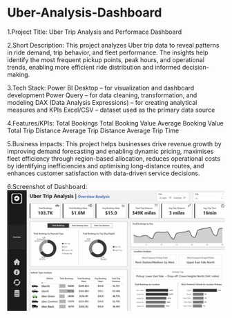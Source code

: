 # Uber-Analysis-Dashboard
1.Project Title: Uber Trip Analysis and Performace Dashboard

2.Short Description: 
This project analyzes Uber trip data to reveal patterns in ride demand, trip behavior, and fleet performance. The insights help identify the most frequent pickup points, peak hours, and operational trends, enabling more efficient ride distribution and informed decision-making.

3.Tech Stack:
Power BI Desktop – for visualization and dashboard development
Power Query – for data cleaning, transformation, and modeling
DAX (Data Analysis Expressions) – for creating analytical measures and KPIs
Excel/CSV – dataset used as the primary data source

4.Features/KPIs:
Total Bookings
Total Booking Value
Average Booking Value
Total Trip Distance
Average Trip Distance
Average Trip Time

5.Business impacts:
This project helps businesses drive revenue growth by improving demand forecasting and enabling dynamic pricing, maximises fleet efficiency through region-based allocation, reduces operational costs by identifying inefficiencies and optimising long-distance routes, and enhances customer satisfaction with data-driven service decisions.

6.Screenshot of Dashboard:
![Dashboard Preview](https://github.com/ssingh-004/Uber-Analysis-Dashboard/blob/main/Screenshot%20of%20Dashboard.jpeg)






